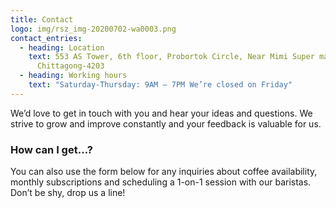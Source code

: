 ```yaml
---
title: Contact
logo: img/rsz_img-20200702-wa0003.png
contact_entries:
  - heading: Location
    text: 553 AS Tower, 6th floor, Probortok Circle, Near Mimi Super market.
      Chittagong-4203
  - heading: Working hours
    text: "Saturday-Thursday: 9AM – 7PM We’re closed on Friday"
---
```


We’d love to get in touch with you and hear your ideas and
questions. We strive to grow and improve constantly and your feedback
is valuable for us.

<h3 class="f4 b lh-title mb2">How can I get…?</h3>

You can also use the form below for any inquiries about coffee
availability, monthly subscriptions and scheduling a 1-on-1 session
with our baristas. Don’t be shy, drop us a line!
